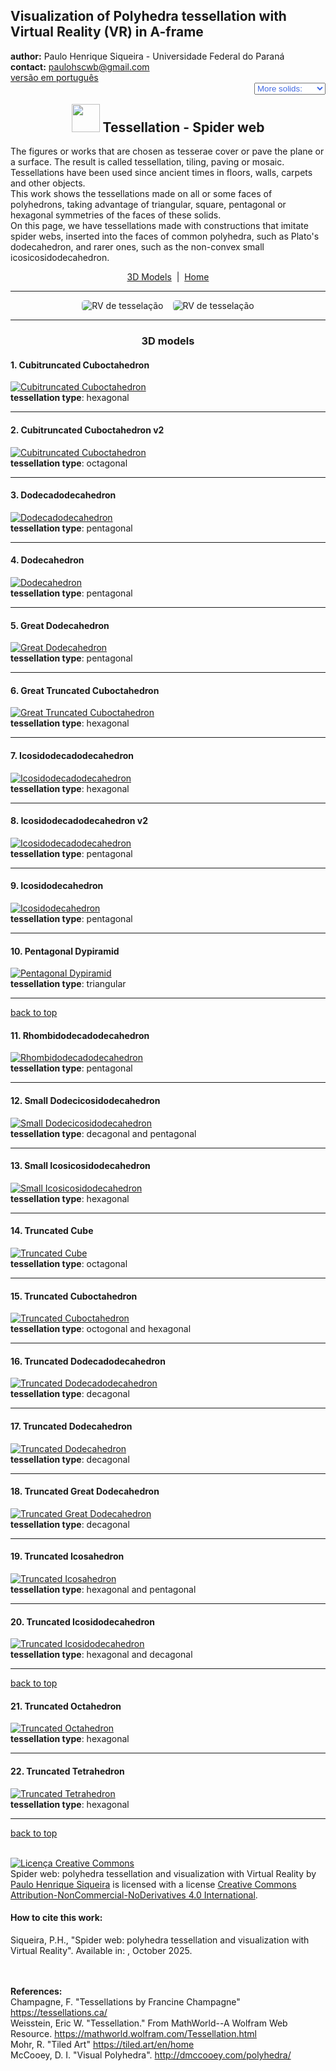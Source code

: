 <link rel="stylesheet" href="../scripts/style.css">
<meta charset="utf-8">
<link rel="icon" type="image/png" href="vr/salas/imagens/icone.png">
<h2>Visualization of Polyhedra tessellation with Virtual Reality (VR) in A-frame</h2>
 <b>author:</b> Paulo Henrique Siqueira - Universidade Federal do Paraná
 <br><b>contact:</b> <a href="#">paulohscwb@gmail.com</a>
 <br><a href="https://paulohscwb.github.io/tessellation/spiderweb/pt-br/">versão em português</a>
 <form style="margin: 0 auto; float:right; text-align:right; width:100%; margin-bottom:15px;">
	<select id="url" onchange="urlHandler(this.value)" style="color:royalblue;">
		<option disabled selected value>More solids:</option>
		<option value="../escher/">Escher's Works</option>
		<option value="../part2/">Tessellation 2</option>
		<option value="../part3/">Tessellation 3</option>
		<option value="../part4/">Tessellation 4</option>
		<option disabled value="../spiderweb/">Spider web</option>
		<!--<option value="../part5/">Tessellation 5</option>
		<option value="../part6/">Tessellation 6</option>
		<option value="../part7/">Tessellation 7</option>
		<option value="../part8/">Tessellation 8</option>
		<option value="../part9/">Tessellation 9</option>
		<option value="../part10/">Tessellation 10</option>
		<option value="../part11/">Tessellation 11</option>-->
	</select>
</form>
<script>
function urlHandler(value) {                               
    window.location.assign(`${value}`);
}
</script>

<p id="p1"></p>
  <h2 align="center"><img src="vr/salas/imagens/icone.png" style="margin-bottom:-10px" width="45"> Tessellation - Spider web</h2>
The figures or works that are chosen as tesserae cover or pave the plane or a surface. The result is called tessellation, tiling, paving or mosaic. 
Tessellations have been used since ancient times in floors, walls, carpets and other objects.
<br>This work shows the tessellations made on all or some faces of polyhedrons, taking advantage of triangular, square, pentagonal or hexagonal symmetries of the faces of these solids.
<br>On this page, we have tessellations made with constructions that imitate spider webs, inserted into the faces of common polyhedra, such as Plato's dodecahedron, and rarer ones, such as the non-convex small icosicosidodecahedron.
<p align="center"><a href="#m3d">3D Models</a><span>&nbsp;&nbsp;|&nbsp;&nbsp;</span><a href="../">Home</a></p>
<hr>
 <p align="center"><img src="vr/salas/videos/tess1.gif" style="max-width: 45%; border-radius:5px; margin-right:15px" loading="lazy" alt="RV de tesselação"/><img src="vr/salas/videos/tess2.gif" style="max-width: 45%; border-radius:5px;" loading="lazy" alt="RV de tesselação"/></p> 
<hr>
<h3 id="m3d" align="center">3D models</h3>
<!--<iframe width="560" height="315" style="max-width:100%" src="https://www.youtube.com/embed/videoseries?list=PLy0I_lGW8HxWaYGTOc9cCw0xOPHUW1yFS" title="YouTube video player" frameborder="0" allow="accelerometer; autoplay; clipboard-write; encrypted-media; gyroscope; picture-in-picture; web-share" allowfullscreen></iframe>-->
<h4>1. Cubitruncated Cuboctahedron</h4>
<a href="vr/CubitruncatedCuboctahedron.htm" target="_blank" title="3D model" class="fotoA"><img src="ar/1A.png" class="foto" alt="Cubitruncated Cuboctahedron"></a>
 <br><b>tessellation type</b>: hexagonal
 <br>
<hr>
<h4>2. Cubitruncated Cuboctahedron v2</h4>
<a href="vr/CubitruncatedCuboctahedron1.htm" target="_blank" title="3D model" class="fotoA"><img src="ar/2A.png" class="foto" alt="Cubitruncated Cuboctahedron"></a>
 <br><b>tessellation type</b>: octagonal
 <br>
<hr>
<h4>3. Dodecadodecahedron</h4>
<a href="vr/Dodecadodecahedron.htm" target="_blank" title="3D model" class="fotoA"><img src="ar/3A.png" class="foto" alt="Dodecadodecahedron"></a>
 <br><b>tessellation type</b>: pentagonal
 <br>
<hr>
<h4>4. Dodecahedron</h4>
<a href="vr/Dodecahedron.htm" target="_blank" title="3D model" class="fotoA"><img src="ar/4A.png" class="foto" alt="Dodecahedron"></a>
 <br><b>tessellation type</b>: pentagonal
 <br>
<hr>
<h4>5. Great Dodecahedron</h4>
<a href="vr/GreatDodecahedron.htm" target="_blank" title="3D model" class="fotoA"><img src="ar/5A.png" class="foto" alt="Great Dodecahedron"></a>
 <br><b>tessellation type</b>: pentagonal
 <br>
<hr>
<h4>6. Great Truncated Cuboctahedron</h4>
<a href="vr/GreatTruncatedCuboctahedron.htm" target="_blank" title="3D model" class="fotoA"><img src="ar/6A.png" class="foto" alt="Great Truncated Cuboctahedron"></a>
 <br><b>tessellation type</b>: hexagonal
 <br>
<hr>
<h4>7. Icosidodecadodecahedron</h4>
<a href="vr/Icosidodecadodecahedron.htm" target="_blank" title="3D model" class="fotoA"><img src="ar/7A.png" class="foto" alt="Icosidodecadodecahedron"></a>
 <br><b>tessellation type</b>: hexagonal
 <br>
<hr>
<h4>8. Icosidodecadodecahedron v2</h4>
<a href="vr/Icosidodecadodecahedron1.htm" target="_blank" title="3D model" class="fotoA"><img src="ar/8A.png" class="foto" alt="Icosidodecadodecahedron"></a>
 <br><b>tessellation type</b>: pentagonal
 <br>
<hr>
<h4>9. Icosidodecahedron</h4>
<a href="vr/Icosidodecahedron.htm" target="_blank" title="3D model" class="fotoA"><img src="ar/9A.png" class="foto" alt="Icosidodecahedron"></a>
 <br><b>tessellation type</b>: pentagonal
 <br>
<hr>
<h4>10. Pentagonal Dypiramid</h4>
<a href="vr/PentagonalDypiramid.htm" target="_blank" title="3D model" class="fotoA"><img src="ar/10A.png" class="foto" alt="Pentagonal Dypiramid"></a>
 <br><b>tessellation type</b>: triangular
 <br>
<hr>
<p class="topop"><a href="#p1" class="topo">back to top</a></p>
<h4>11. Rhombidodecadodecahedron</h4>
<a href="vr/Rhombidodecadodecahedron.htm" target="_blank" title="3D model" class="fotoA"><img src="ar/11A.png" class="foto" alt="Rhombidodecadodecahedron"></a>
 <br><b>tessellation type</b>: pentagonal
 <br>
<hr>
<h4>12. Small Dodecicosidodecahedron</h4>
<a href="vr/SmallDodecicosidodecahedron.htm" target="_blank" title="3D model" class="fotoA"><img src="ar/12A.png" class="foto" alt="Small Dodecicosidodecahedron"></a>
 <br><b>tessellation type</b>: decagonal and pentagonal
 <br>
<hr>
<h4>13. Small Icosicosidodecahedron</h4>
<a href="vr/SmallIcosicosidodecahedron.htm" target="_blank" title="3D model" class="fotoA"><img src="ar/13A.png" class="foto" alt="Small Icosicosidodecahedron"></a>
 <br><b>tessellation type</b>: hexagonal
 <br>
<hr>
<h4>14. Truncated Cube</h4>
<a href="vr/TruncatedCube.htm" target="_blank" title="3D model" class="fotoA"><img src="ar/14A.png" class="foto" alt="Truncated Cube"></a>
 <br><b>tessellation type</b>: octagonal
 <br>
<hr>
<h4>15. Truncated Cuboctahedron</h4>
<a href="vr/TruncatedCuboctahedron.htm" target="_blank" title="3D model" class="fotoA"><img src="ar/15A.png" class="foto" alt="Truncated Cuboctahedron"></a>
 <br><b>tessellation type</b>: octogonal and hexagonal
 <br>
<hr>
<h4>16. Truncated Dodecadodecahedron</h4>
<a href="vr/TruncatedDodecadodecahedron.htm" target="_blank" title="3D model" class="fotoA"><img src="ar/16A.png" class="foto" alt="Truncated Dodecadodecahedron"></a>
 <br><b>tessellation type</b>: decagonal
 <br>
<hr>
<h4>17. Truncated Dodecahedron</h4>
<a href="vr/TruncatedDodecahedron.htm" target="_blank" title="3D model" class="fotoA"><img src="ar/17A.png" class="foto" alt="Truncated Dodecahedron"></a>
 <br><b>tessellation type</b>: decagonal
 <br>
<hr>
<h4>18. Truncated Great Dodecahedron</h4>
<a href="vr/TruncatedGreatDodecahedron.htm" target="_blank" title="3D model" class="fotoA"><img src="ar/18A.png" class="foto" alt="Truncated Great Dodecahedron"></a>
 <br><b>tessellation type</b>: decagonal
 <br>
<hr>
<h4>19. Truncated Icosahedron</h4>
<a href="vr/TruncatedIcosahedron.htm" target="_blank" title="3D model" class="fotoA"><img src="ar/19A.png" class="foto" alt="Truncated Icosahedron"></a>
 <br><b>tessellation type</b>: hexagonal and pentagonal
 <br>
<hr>
<h4>20. Truncated Icosidodecahedron</h4>
<a href="vr/TruncatedIcosidodecahedron.htm" target="_blank" title="3D model" class="fotoA"><img src="ar/20A.png" class="foto" alt="Truncated Icosidodecahedron"></a>
 <br><b>tessellation type</b>: hexagonal and decagonal
 <br>
<hr>
<p class="topop"><a href="#p1" class="topo">back to top</a></p>
<h4>21. Truncated Octahedron</h4>
<a href="vr/TruncatedOctahedron.htm" target="_blank" title="3D model" class="fotoA"><img src="ar/21A.png" class="foto" alt="Truncated Octahedron"></a>
 <br><b>tessellation type</b>: hexagonal
 <br>
<hr>
<h4>22. Truncated Tetrahedron</h4>
<a href="vr/TruncatedTetrahedron.htm" target="_blank" title="3D model" class="fotoA"><img src="ar/22A.png" class="foto" alt="Truncated Tetrahedron"></a>
 <br><b>tessellation type</b>: hexagonal
 <br>
<hr>
<p class="topop"><a href="#p1" class="topo">back to top</a></p>


<br><a rel="license" href="http://creativecommons.org/licenses/by-nc-nd/4.0/"><img alt="Licença Creative Commons" style="border-width:0" src="https://i.creativecommons.org/l/by-nc-nd/4.0/88x31.png" loading="lazy"/></a><br /><span xmlns:dct="http://purl.org/dc/terms/" property="dct:title">Spider web: polyhedra tessellation and visualization with Virtual Reality</span> by <a xmlns:cc="http://creativecommons.org/ns#" href="https://paulohscwb.github.io/tessellation/spiderweb/" property="cc:attributionName" rel="cc:attributionURL">Paulo Henrique Siqueira</a> is licensed with a license <a rel="license" href="http://creativecommons.org/licenses/by-nc-nd/4.0/">Creative Commons Attribution-NonCommercial-NoDerivatives 4.0 International</a>.

<h4>How to cite this work:</h4> 
<p>Siqueira, P.H., "Spider web: polyhedra tessellation and visualization with Virtual Reality". Available in: <https://paulohscwb.github.io/tessellation/spiderweb/>, October 2025.</p>
<!--<a target="_blank" href="https://doi.org/10.5281/zenodo.14502405"><img src="https://zenodo.org/badge/DOI/10.5281/zenodo.14502405.svg" alt="DOI"></a>-->
<br><br><b>References:</b>
<br>Champagne, F. "Tessellations by Francine Champagne" <a href="https://tessellations.ca/" target="_blank"> https://tessellations.ca/</a>
<br>Weisstein, Eric W. "Tessellation." From MathWorld--A Wolfram Web Resource. <a href="https://mathworld.wolfram.com/Tessellation.html" target="_blank"> https://mathworld.wolfram.com/Tessellation.html</a>
<br>Mohr, R. "Tiled Art" <a href="https://tiled.art/en/home" target="_blank">https://tiled.art/en/home</a> 
<br>McCooey, D. I. "Visual Polyhedra". <a href="http://dmccooey.com/polyhedra/" target="_blank">http://dmccooey.com/polyhedra/</a>
